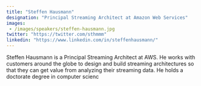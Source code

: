 ```yaml
---
title: "Steffen Hausmann"
designation: "Principal Streaming Architect at Amazon Web Services"
images: 
 - /images/speakers/steffen-hausmann.jpg
twitter: "https://twitter.com/sthmmm"
linkedin: "https://www.linkedin.com/in/steffenhausmann/"
---
```


Steffen Hausmann is a Principal Streaming Architect at AWS. He works with customers around the globe to design and build streaming architectures so that they can get value from analyzing their streaming data. He holds a doctorate degree in computer scienc